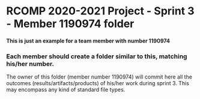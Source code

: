 RCOMP 2020-2021 Project - Sprint 3 - Member 1190974 folder
===========================================

#### This is just an example for a team member with number 1190974 ####
### Each member should create a folder similar to this, matching his/her number. ###
The owner of this folder (member number 1190974) will commit here all the outcomes (results/artifacts/products)		       of his/her work during sprint 3. This may encompass any kind of standard file types.
